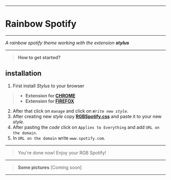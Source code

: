 __________
# Rainbow Spotify
__________

*A rainbow spotify theme working with the extension **stylus***
__________
>**How to get started?**
## installation
1. First install *Stylus* to your browser
>- **Extension for [CHROME](https://chrome.google.com/webstore/detail/stylus/clngdbkpkpeebahjckkjfobafhncgmne?hl=en)** 
>- **Extension for [FIREFOX](https://addons.mozilla.org/en-US/firefox/addon/styl-us/)** 
2. After that click on *`manage`* and click on *`Write new style`*.
3. After creating new *style* copy **[RGBSpotify.css](https://raw.githubusercontent.com/FIMARx/RainbowSpotify/main/RGBSpotify.css)** and paste it to your new *style*.
4. After pasting the *code* click on `Applies to Everything` and add `URL on the domain`.
5. In `URL on the domain` write `www.spotify.com`.
__________
> You're done now! Enjoy your RGB Spotify!
__________
> **Some pictures** [Coming soon]

> 
__________
